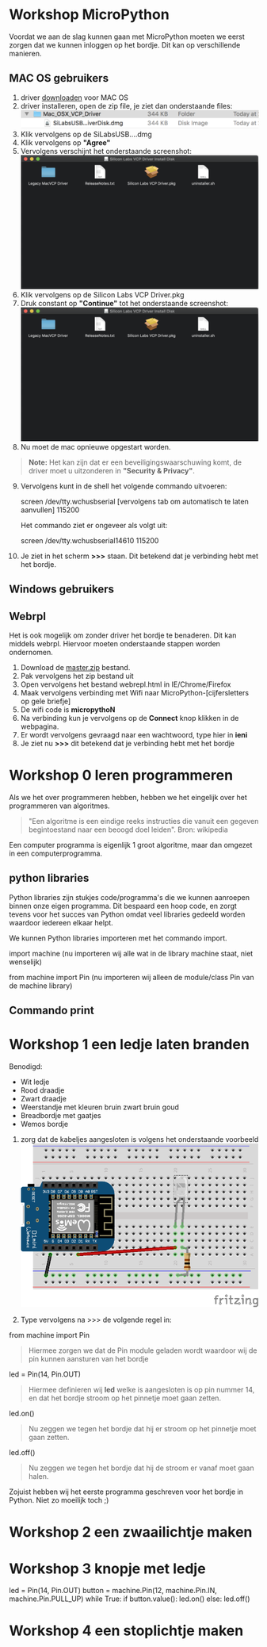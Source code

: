# Workshop MicroPython

Voordat we aan de slag kunnen gaan met MicroPython moeten we eerst zorgen dat we kunnen inloggen op het bordje. Dit kan op verschillende manieren.

## MAC OS gebruikers

1. driver [downloaden](https://www.silabs.com/documents/public/software/Mac_OSX_VCP_Driver.zip) voor MAC OS
2. driver installeren, open de zip file, je ziet dan onderstaande files:
![uitgepakte driver bestand screenshot](images/image001.png)
3. Klik vervolgens op de SiLabsUSB....dmg
4. Klik vervolgens op **"Agree"**
5. Vervolgens verschijnt het onderstaande screenshot:
![uitgepakte driver bestand screenshot2](images/image002.png)
6. Klik vervolgens op de Silicon Labs VCP Driver.pkg
7. Druk constant op **"Continue"** tot het onderstaande screenshot:
![installatie mac driver gelukt](images/image002.png)
8. Nu moet de mac opnieuwe opgestart worden.
> **Note:** Het kan zijn dat er een beveiligingswaarschuwing komt, de driver moet u uitzonderen in **"Security & Privacy"**.

9. Vervolgens kunt in de shell het volgende commando uitvoeren:

   screen /dev/tty.wchusbserial [vervolgens tab om automatisch te laten aanvullen] 115200

   Het commando ziet er ongeveer als volgt uit:

   screen /dev/tty.wchusbserial14610 115200

 10. Je ziet in het scherm **>>>** staan. Dit betekend dat je verbinding hebt met het bordje.

## Windows gebruikers

## Webrpl

Het is ook mogelijk om zonder driver het bordje te benaderen. Dit kan middels webrpl. Hiervoor moeten onderstaande stappen worden ondernomen.

 1. Download de [master.zip](https://github.com/micropython/webrepl/archive/master.zip) bestand.
 2. Pak vervolgens het zip bestand uit
 3. Open vervolgens het bestand webrepl.html in IE/Chrome/Firefox
 4. Maak vervolgens verbinding met Wifi naar MicroPython-[cijfersletters op gele briefje]
 5. De wifi code is **micropythoN**
 6. Na verbinding kun je vervolgens op de **Connect** knop klikken in de webpagina.
 7. Er wordt vervolgens gevraagd naar een wachtwoord, type hier in **ieni**
 8. Je ziet nu **>>>** dit betekend dat je verbinding hebt met het bordje

# Workshop 0 leren programmeren

Als we het over programmeren hebben, hebben we het eingelijk over het programmeren van algoritmes.

> "Een algoritme is een eindige reeks instructies die vanuit een gegeven begintoestand naar een beoogd doel leiden". Bron: wikipedia

Een computer programma is eigenlijk 1 groot algoritme, maar dan omgezet in een computerprogramma.

## python libraries
Python libraries zijn stukjes code/programma's die we kunnen aanroepen binnen onze eigen programma. Dit bespaard een hoop code, en zorgt tevens voor het succes van Python omdat veel libraries gedeeld worden waardoor iedereen elkaar helpt.

We kunnen Python libraries importeren met het commando import.

  import machine
  (nu importeren wij alle wat in de library machine staat, niet wenselijk)

  from machine import Pin
  (nu importeren wij alleen de module/class Pin van de machine library)

## Commando print


# Workshop 1 een ledje laten branden

Benodigd:

* Wit ledje
* Rood draadje
* Zwart draadje
* Weerstandje met kleuren bruin zwart bruin goud
* Breadbordje met gaatjes
* Wemos bordje

1. zorg dat de kabeljes aangesloten is volgens het onderstaande voorbeeld
![voorbeeld workshop1](images/workshop1.png)

2. Type vervolgens na >>> de volgende regel in:

  from machine import Pin
  > Hiermee zorgen we dat de Pin module geladen wordt waardoor wij de pin kunnen aansturen van het bordje

  led = Pin(14, Pin.OUT)
  > Hiermee definieren wij **led** welke is aangesloten is op pin nummer 14, en dat het bordje stroom op het pinnetje moet gaan zetten.

  led.on()
  > Nu zeggen we tegen het bordje dat hij er stroom op het pinnetje moet gaan zetten.

  led.off()
  > Nu zeggen we tegen het bordje dat hij de stroom er vanaf moet gaan halen.

Zojuist hebben wij het eerste programma geschreven voor het bordje in Python. Niet zo moeilijk toch ;)


# Workshop 2 een zwaailichtje maken

# Workshop 3 knopje met ledje
led = Pin(14, Pin.OUT)
   button = machine.Pin(12, machine.Pin.IN, machine.Pin.PULL_UP)
while True:
  if button.value():
    led.on()
  else:
    led.off()

# Workshop 4 een stoplichtje maken
